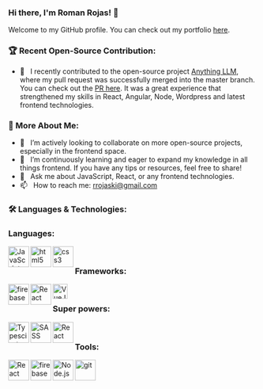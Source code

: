 ### Hi there, I'm Roman Rojas! 👋

Welcome to my GitHub profile. You can check out my portfolio [here](https://www.romanrojas.me/).

### 🏆 Recent Open-Source Contribution:

- 🚀 &nbsp; I recently contributed to the open-source project [Anything LLM](https://github.com/MrCausy/AnythingLLM), where my pull request was successfully merged into the master branch. You can check out the [PR here](https://github.com/Mintplex-Labs/anything-llm/pull/1771). It was a great experience that strengthened my skills in React, Angular, Node, Wordpress and latest frontend technologies.

### 🧐 More About Me:

- 👯 &nbsp; I’m actively looking to collaborate on more open-source projects, especially in the frontend space.
- 🤔 &nbsp; I’m continuously learning and eager to expand my knowledge in all things frontend. If you have any tips or resources, feel free to share!
- 💬 &nbsp; Ask me about JavaScript, React, or any frontend technologies.
- 📫 &nbsp; How to reach me: rrojaski@gmail.com

### 🛠️ Languages & Technologies:

### Languages:
<a href="https://developer.mozilla.org/en-US/docs/Web/JavaScript" target="_blank"> <img align="left" alt="JavaScript" height="42px"  src="https://raw.githubusercontent.com/rahul-jha98/github_readme_icons/main/language_and_tools/square/javascript/javascript.svg"> </a>
<a href="https://developer.mozilla.org/en-US/docs/Web/JavaScript" target="_blank"> <img align="left" alt="html5" height="42px"  src="https://github.com/daiky00/daiky00/assets/15005162/2f3185d4-bc17-4b2d-b868-6e80d97932ca" /> </a>
<a href="https://developer.mozilla.org/en-US/docs/Web/JavaScript" target="_blank"> <img align="left" alt="css3" height="42px"  src="https://upload.wikimedia.org/wikipedia/commons/thumb/d/d5/CSS3_logo_and_wordmark.svg/180px-CSS3_logo_and_wordmark.svg.png" /> 
</a>
<br>
### Frameworks:
<a href="https://angular.io/" target="_blank"> <img align="left" src="https://angular.io/assets/images/logos/angular/angular.svg" alt="firebase" height="42px"/> </a>
<a href="https://reactjs.org/" target="_blank"> <img align="left" alt="React" height="42px" src="https://raw.githubusercontent.com/rahul-jha98/github_readme_icons/main/language_and_tools/square/react/react.svg"></a>
<a href="https://vuejs.org" target="_blank"> <img align="left" alt="VueJS" height="30px" src="https://upload.wikimedia.org/wikipedia/commons/thumb/9/95/Vue.js_Logo_2.svg/512px-Vue.js_Logo_2.svg.png"></a>
<br>
### Super powers:
<a href="https://www.typescriptlang.org/" target="_blank"><img align="left" alt="Typescirpt" height ="42px" src="https://raw.githubusercontent.com/rahul-jha98/github_readme_icons/main/language_and_tools/square/typescript/typescript.svg"></a>
<a href="https://sass-lang.com" target="_blank"> <img align="left" alt="SASS" height="42px" src="https://upload.wikimedia.org/wikipedia/commons/thumb/9/96/Sass_Logo_Color.svg/121px-Sass_Logo_Color.svg.png"></a>
<a href="https://lesscss.org" target="_blank"> <img align="left" alt="React" height="42px" height="42px" src="https://lesscss.org/public/img/less_logo.png"></a>
<br>
### Tools:
<a href="https://graphql.org" target="_blank"> <img align="left" alt="React" height="42px" src="https://graphql.org/img/logo.svg"></a>
<a href="https://firebase.google.com/" target="_blank"> <img align="left" src="https://raw.githubusercontent.com/rahul-jha98/github_readme_icons/main/language_and_tools/square/firebase/firebase.svg" alt="firebase" height ="42px"/> </a>
<a href="https://nodejs.org" target="_blank"><img align="left" alt="Node.js" height ="42px" src="https://raw.githubusercontent.com/rahul-jha98/github_readme_icons/main/language_and_tools/square/node/node.svg"></a>
<a href="https://git-scm.com/" target="_blank"> <img src="https://raw.githubusercontent.com/rahul-jha98/github_readme_icons/main/language_and_tools/square/git-scm/git-scm.svg" align="left" alt="git" height='42px'/> </a>
<br>
